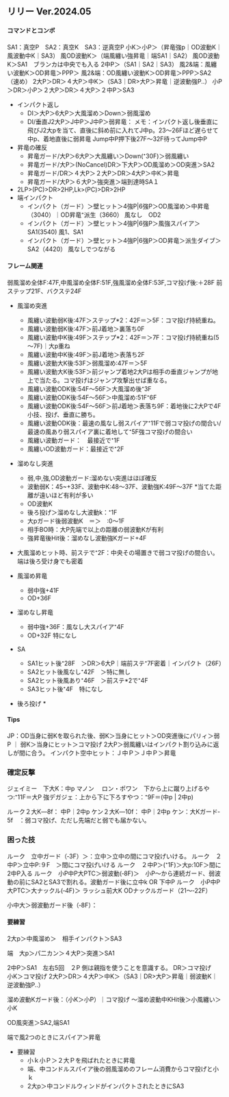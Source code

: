 ## リリー Ver.2024.05
  #### コマンドとコンボ
  SA1：真空P　SA2：真空K　SA3：逆真空P
  小K＞小P＞（昇竜強p｜OD波動K｜風波動中K｜SA3）
  風OD波動K＞（端風纏い強昇竜｜端SA1｜SA2）
  風OD波動K＞SA1　ブランカは中央でも入る
  2中P＞（SA1｜SA2｜SA3）
  風2&端：風纏い波動K＞OD昇竜＞PPP＞
  風2&端：OD風纏い波動K＞OD昇竜＞PPP＞SA2（速め）
  2大P＞DR＞４大P＞中K＞（SA3｜DR>大P＞昇竜｜逆波動強P..） 
  小P＞DR＞小P＞２大P＞DR＞４大P＞２中P＞SA3 
  * インパクト返し
    * DI＞大P＞6大P＞大風溜め＞Down＞弱風溜め
    * DI/垂直J2大P＞J中P＞J中P＞弱昇竜：
      メモ：インパクト返し後垂直に飛びJ2大pを当て、直後に斜め前に入れてJ中p。23～26Fほど遅らせて中p、着地直後に弱昇竜
      Jump中P押下後27F～32F待ってJump中P  
  * 昇竜の確反
    * 昇竜ガード/大P＞6大P＞大風纏い＞Down(⁺30F)＞弱風纏い
    * 昇竜ガード/大P＞(NoCancel)DR＞下大P＞OD風溜め＞OD突進＞SA2
    * 昇竜ガード/DR＞４大P＞２大P＞DR＞4大P＞中K＞昇竜
    * 昇竜ガード/大P＞６大P＞強突進＞端到達時SA１
  * 2LP>(PC)>DR>2HP,Lk>(PC)>DR>2HP
  * 端インパクト
    * インパクト（ガード）＞壁ヒット＞4強P|6強P＞OD風溜め＞中昇竜（3040）｜OD昇竜⁺派生（3660）   風なし　OD2
    * インパクト（ガード）＞壁ヒット＞4強P|6強P＞風強スパイア＞SA1(3540)                       風1、SA1
    * インパクト（ガード）＞壁ヒット＞4強P|6強P＞OD昇竜＞派生ダイブ＞SA2（4420）                風なしでつながる
#### フレーム関連
  弱風溜め全体F:47F,中風溜め全体F:51F,強風溜め全体F:53F,コマ投げ後:＋28F
  前ステップ21F、バクステ24F
* 風溜め突進
  * 風纏い波動弱K後:47F＞ステップ*2：42F＝＞5F：コマ投げ持続重ね。
  * 風纏い波動弱K後:47F＞前J着地＞裏落ち0F
  * 風纏い波動中K後:49F＞ステップ*2：42F＝＞7F：コマ投げ持続重ね(5～7F)｜大p重ね
  * 風纏い波動中K後:49F＞前J着地＞表落ち2F
  * 風纏い波動大K後:53F＞弱風溜め:47F＝＞5F
  * 風纏い波動大K後:53F＞前ジャンプ着地2大Pは相手の垂直ジャンプが地上で当たる。コマ投げはジャンプ攻撃出せば重なる。
  * 風纏い波動ODK後:54F～56F＞大風溜め後⁺3F
  * 風纏い波動ODK後:54F～56F＞中風溜め:51F⁺6F
  * 風纏い波動ODK後:54F～56F＞前J着地＞表落ち9F：着地後に2大Pで4F小技、投げ、垂直に勝ち。
  * 風纏い波動ODK後：最速の風なし弱スパイア⁺11Fで弱コマ投げの間合い/最速の風あり弱スパイア裏に着地して⁺5F強コマ投げの間合い　
  * 風纏い波動ガード：　最接近で⁺1F
  * 風纏いOD波動ガード：最接近で⁺2F
* 溜めなし突進
  * 弱,中,強,OD波動ガード:溜めない突進はほぼ確反
  * 波動弱K：45~+33F、波動中K:48～37F、波動強K:49F～37F *当てた距離が遠いほど有利が多い
  * OD波動K
  * 後ろ投げ＞溜めなし大波動k：⁺1F
  * 大pガード後弱波動K　＝＞　:0～1F
  * 相手BO時：大P先端で以上の距離の弱波動Kが有利
  * 強昇竜後Hit後：溜めなし波動強Kガード+4F
* 大風溜めヒット時、前ステで⁺2F：中央その場置きで弱コマ投げの間合い。端は後ろ受け身でも密着

* 風溜め昇竜
  * 弱中強+41F
  * OD+36F 
* 溜めなし昇竜
  * 弱中強+36F：風なし大スパイア⁺4F
  * OD+32F 特になし
* SA
  * SA1ヒット後⁺28F　＞DR＞6大P｜端前ステ⁺7F密着｜インパクト（26F）
  * SA2ヒット後風なし⁺42F　＞特に無し
  * SA2ヒット後風あり⁺46F　＞前ステ*2で⁺4F
  * SA3ヒット後⁺4F　特になし
* 後ろ投げ
  * 
#### Tips
JP：OD当身に弱Kを取られた後、弱K＞当身にヒット＞OD突進後にパリィ＞弱P ｜ 弱K＞当身にヒット＞コマ投げ
2大P＞弱風纏いはインパクト割り込みに返しが間に合う。
インパクト空中ヒット：Ｊ中Ｐ＞Ｊ中Ｐ＞昇竜

### 確定反撃
ジェイミー　下大K：中p
マノン
　ロン・ポワン　下から上に蹴り上げるやつ:⁺11F＝大P
  強デガジェ：上から下に下ろすやつ：⁺9F＝(中p | 2中p)
  

ルーク２大K―8f：  中P｜2中p
ケン２大K―10f：   中P｜2中p
ケン：大Kガード‐5f　：弱コマ投げ、ただし先端だと弱でも届かない。
### 困った技
ルーク　立中ガード（‐3F）＞：立中＞立中の間にコマ投げいける。
ルーク　２中P＞立中P:９F　＞間にコマ投げいける
ルーク　２中P＞(⁺1F)＞大p:10F＞間に2中P入る
ルーク　小P中P大PTC＞弱波動(‐8F)＞　小P～から連続ガード、弱波動の前にSA2とSA3で割れる。波動ガード後に立中k OR 下中P
ルーク　小P中P大PTC＞大ナックル(‐4F)＞
ラッシュ前大K
ODナックルガード（21～‐22F）

小中大＞弱波動ガード後（‐8F）：　

#### 要練習
  2大p＞中風溜め＞　相手インパクト＞SA3　

  端　大p＞パ二カン＞４大P＞突進＞SA1

  2中P＞SA1　左右5回　２P 側は親指を使うことを意識する。
  DR＞コマ投げ　小K＞コマ投げ
  2大P＞DR＞４大P＞中K＞（SA3｜DR>大P＞昇竜｜弱波動K｜逆波動強P..）


  溜め波動Kガード後：（小K＞小P）｜コマ投げ
  ～溜め波動中KHit後＞小風纏い＞小K

  OD風突進＞SA2,端SA1

端で風2つのときにスパイア＞昇竜

* 要練習
  - 小ｋ小Ｐ＞２大Ｐを飛ばれたときに昇竜
  - 端、中コンドルスパイア後の弱風溜めのフレーム消費からコマ投げと小ｋ
  - 2大p＞中コンドルウィンドがインパクトされたときにSA3


